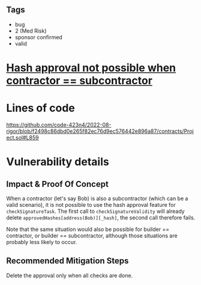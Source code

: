 ## Tags

- bug
- 2 (Med Risk)
- sponsor confirmed
- valid

# [Hash approval not possible when contractor == subcontractor](https://github.com/code-423n4/2022-08-rigor-findings/issues/86) 

# Lines of code

https://github.com/code-423n4/2022-08-rigor/blob/f2498c86dbd0e265f82ec76d9ec576442e896a87/contracts/Project.sol#L859


# Vulnerability details

## Impact & Proof Of Concept
When a contractor (let's say Bob) is also a subcontractor (which can be a valid scenario), it is not possible to use the hash approval feature for `checkSignatureTask`. The first call to `checkSignatureValidity` will already delete `approvedHashes[address(Bob)][_hash]`, the second call therefore fails.

Note that the same situation would also be possible for builder == contractor, or builder == subcontractor, although those situations are probably less likely to occur.

## Recommended Mitigation Steps
Delete the approval only when all checks are done.